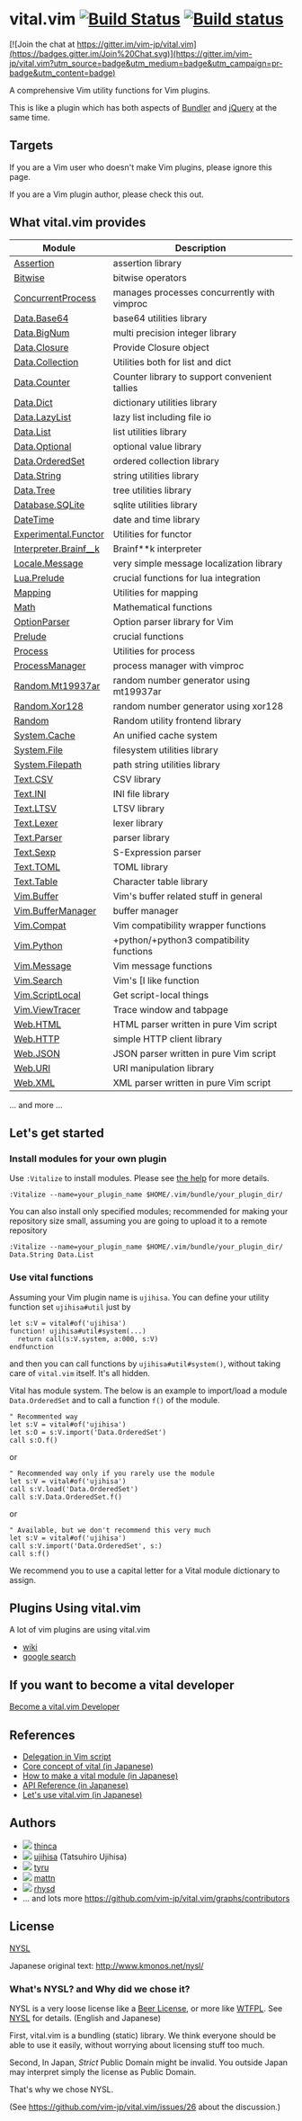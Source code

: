 # vital.vim [![Build Status](https://travis-ci.org/vim-jp/vital.vim.svg?branch=master)](https://travis-ci.org/vim-jp/vital.vim) [![Build status](https://ci.appveyor.com/api/projects/status/078w3wc2eocwa558/branch/master?svg=true)](https://ci.appveyor.com/project/vim-jp/vital-vim/branch/master)

[![Join the chat at https://gitter.im/vim-jp/vital.vim](https://badges.gitter.im/Join%20Chat.svg)](https://gitter.im/vim-jp/vital.vim?utm_source=badge&utm_medium=badge&utm_campaign=pr-badge&utm_content=badge)

A comprehensive Vim utility functions for Vim plugins.

This is like a plugin which has both aspects of
[Bundler](http://gembundler.com/) and [jQuery](http://jquery.com/) at the same
time.

## Targets

If you are a Vim user who doesn't make Vim plugins, please ignore this page.

If you are a Vim plugin author, please check this out.

## What vital.vim provides

Module						 | Description
------------------------------------------------ | ------------------------------
[Assertion](doc/vital-assertion.txt)		 | assertion library
[Bitwise](doc/vital-bitwise.txt)		 | bitwise operators
[ConcurrentProcess](doc/vital-concurrent_process.txt)	 | manages processes concurrently with vimproc
[Data.Base64](doc/vital-data-base64.txt)	 | base64 utilities library
[Data.BigNum](doc/vital-data-bignum.txt)	 | multi precision integer library
[Data.Closure](doc/vital-data-closure.txt)	 | Provide Closure object
[Data.Collection](doc/vital-data-collection.txt) | Utilities both for list and dict
[Data.Counter](doc/vital-data-counter.txt) | Counter library to support convenient tallies
[Data.Dict](doc/vital-data-dict.txt)		 | dictionary utilities library
[Data.LazyList](doc/vital-data-lazylist.txt)	 | lazy list including file io
[Data.List](doc/vital-data-list.txt)		 | list utilities library
[Data.Optional](doc/vital-data-optional.txt)	 | optional value library
[Data.OrderedSet](doc/vital-data-ordered_set.txt)| ordered collection library
[Data.String](doc/vital-data-string.txt)	 | string utilities library
[Data.Tree](doc/vital-data-tree.txt)		 | tree utilities library
[Database.SQLite](doc/vital-database-sqlite.txt) | sqlite utilities library
[DateTime](doc/vital-date_time.txt)		 | date and time library
[Experimental.Functor](doc/vital-experimental-functor.txt) | Utilities for functor
[Interpreter.Brainf__k](doc/vital-interpreter-brainf__k.txt) | Brainf\*\*k interpreter
[Locale.Message](doc/vital-locale-message.txt)	 | very simple message localization library
[Lua.Prelude](doc/vital-lua-prelude.txt)	 | crucial functions for lua integration
[Mapping](doc/vital-mapping.txt)		 | Utilities for mapping
[Math](doc/vital-math.txt)			 | Mathematical functions
[OptionParser](doc/vital-option_parser.txt)	 | Option parser library for Vim
[Prelude](doc/vital-prelude.txt)		 | crucial functions
[Process](doc/vital-process.txt)		 | Utilities for process
[ProcessManager](doc/vital-process_manager.txt)  | process manager with vimproc
[Random.Mt19937ar](doc/vital-random-mt19937ar.txt)| random number generator using mt19937ar
[Random.Xor128](doc/vital-random-xor128.txt)	 | random number generator using xor128
[Random](doc/vital-random.txt)			 | Random utility frontend library
[System.Cache](doc/vital-system-cache.txt)	 | An unified cache system
[System.File](doc/vital-system-file.txt)	 | filesystem utilities library
[System.Filepath](doc/vital-system-filepath.txt) | path string utilities library
[Text.CSV](doc/vital-text-csv.txt)		 | CSV library
[Text.INI](doc/vital-text-ini.txt)		 | INI file library
[Text.LTSV](doc/vital-text-ltsv.txt)		 | LTSV library
[Text.Lexer](doc/vital-text-lexer.txt)		 | lexer library
[Text.Parser](doc/vital-text-parser.txt)	 | parser library
[Text.Sexp](doc/vital-text-sexp.txt)	         | S-Expression parser
[Text.TOML](doc/vital-text-toml.txt)		 | TOML library
[Text.Table](doc/vital-text-table.txt)		 | Character table library
[Vim.Buffer](doc/vital-vim-buffer.txt)		 | Vim's buffer related stuff in general
[Vim.BufferManager](doc/vital-vim-buffer_manager.txt)  | buffer manager
[Vim.Compat](doc/vital-vim-compat.txt)		 | Vim compatibility wrapper functions
[Vim.Python](doc/vital-vim-python.txt)		 | +python/+python3 compatibility functions
[Vim.Message](doc/vital-vim-message.txt)	 | Vim message functions
[Vim.Search](doc/vital-vim-search.txt)		 | Vim's [I like function
[Vim.ScriptLocal](doc/vital-vim-script_local.txt) | Get script-local things
[Vim.ViewTracer](doc/vital-vim-view_tracer.txt) | Trace window and tabpage
[Web.HTML](doc/vital-web-html.txt)		 | HTML parser written in pure Vim script
[Web.HTTP](doc/vital-web-http.txt)		 | simple HTTP client library
[Web.JSON](doc/vital-web-json.txt)		 | JSON parser written in pure Vim script
[Web.URI](doc/vital-web-uri.txt)		 | URI manipulation library
[Web.XML](doc/vital-web-xml.txt)		 | XML parser written in pure Vim script

... and more ...


## Let's get started

### Install modules for your own plugin

Use `:Vitalize` to install modules.
Please see [the help](doc/vitalizer.txt) for more details.

```vim
:Vitalize --name=your_plugin_name $HOME/.vim/bundle/your_plugin_dir/
```

You can also install only specified modules; recommended for making your
repository size small, assuming you are going to upload it to a remote
repository

```vim
:Vitalize --name=your_plugin_name $HOME/.vim/bundle/your_plugin_dir/ Data.String Data.List
```

### Use vital functions

Assuming your Vim plugin name is `ujihisa`. You can define your utility
function set `ujihisa#util` just by

```vim
let s:V = vital#of('ujihisa')
function! ujihisa#util#system(...)
  return call(s:V.system, a:000, s:V)
endfunction
```

and then you can call functions by `ujihisa#util#system()`, without taking care
of `vital.vim` itself. It's all hidden.

Vital has module system. The below is an example to import/load a module
`Data.OrderedSet` and to call a function `f()` of the module.

```vim
" Recommented way
let s:V = vital#of('ujihisa')
let s:O = s:V.import('Data.OrderedSet')
call s:O.f()
```

or

```vim
" Recommended way only if you rarely use the module
let s:V = vital#of('ujihisa')
call s:V.load('Data.OrderedSet')
call s:V.Data.OrderedSet.f()
```

or

```vim
" Available, but we don't recommend this very much
let s:V = vital#of('ujihisa')
call s:V.import('Data.OrderedSet', s:)
call s:f()
```

We recommend you to use a capital letter for a Vital module dictionary to assign.

## Plugins Using vital.vim
A lot of vim plugins are using vital.vim
  - [wiki](https://github.com/vim-jp/vital.vim/wiki#plugins-that-use-vitalvim)
  - [google search](https://www.google.co.jp/search?q=filetype%3Avital%20site%3Ahttps%3A%2F%2Fgithub.com)

## If you want to become a vital developer

[Become a vital.vim Developer](https://github.com/vim-jp/vital.vim/wiki/Become-a-vital.vim-Developer)

## References

* [Delegation in Vim script](http://ujihisa.blogspot.com/2011/02/delegation-in-vim-script.html)
* [Core concept of vital (in Japanese)](http://d.hatena.ne.jp/thinca/20110310/1299768323)
* [How to make a vital module (in Japanese)](http://d.hatena.ne.jp/thinca/20110311/1299769233)
* [API Reference (in Japanese)](http://d.hatena.ne.jp/kanno_kanno/20120107/1325949855)
* [Let's use vital.vim (in Japanese)](http://qiita.com/rbtnn/items/deb569ebc94d5172a5e5)

## Authors

* ![](https://secure.gravatar.com/avatar/3b83f8f7a25019f3ee01791df024bf3c)
  [thinca](http://github.com/thinca)
* ![](https://secure.gravatar.com/avatar/d9d0ceb387e3b6de5c4562af78e8a910)
  [ujihisa](http://github.com/ujihisa) (Tatsuhiro Ujihisa)
* ![](https://secure.gravatar.com/avatar/5fdf83c448b8503add52517c7de0e3cc)
  [tyru](http://github.com/tyru)
* ![](https://secure.gravatar.com/avatar/1ba93fd9e39ebf48777f217c38e768fd)
  [mattn](http://github.com/mattn)
* ![](https://avatars2.githubusercontent.com/u/823277?v=3&s=80)
  [rhysd](https://github.com/rhysd)
* ... and lots more <https://github.com/vim-jp/vital.vim/graphs/contributors>

## License

[NYSL](http://www.kmonos.net/nysl/index.en.html)

Japanese original text: <http://www.kmonos.net/nysl/>

### What's NYSL? and Why did we chose it?

NYSL is a very loose license like a [Beer License](http://en.wikipedia.org/wiki/Beerware), or more like [WTFPL](http://en.wikipedia.org/wiki/WTFPL).
See [NYSL](http://www.kmonos.net/nysl/NYSL.TXT) for details.  (English and Japanese)

First, vital.vim is a bundling (static) library.
We think everyone should be able to use it easily, without worrying about
licensing stuff too much.

Second, In Japan, *Strict* Public Domain might be invalid.
You outside Japan may interpret simply the license as Public Domain.

That's why we chose NYSL.

(See <https://github.com/vim-jp/vital.vim/issues/26> about the discussion.)
